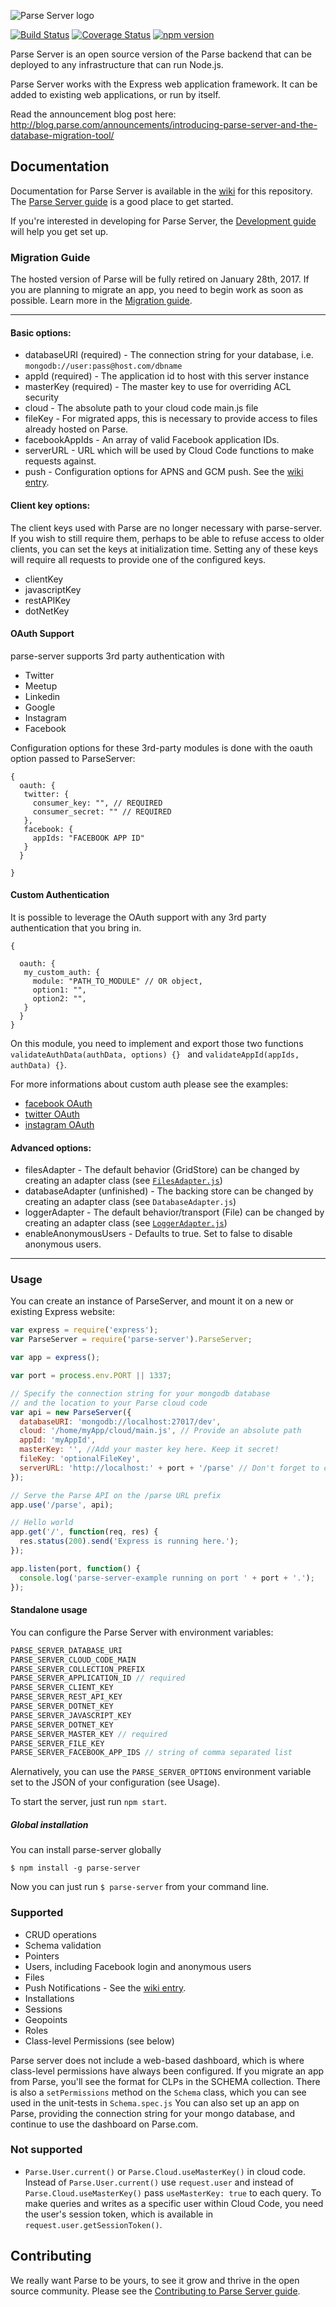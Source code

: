 ![Parse Server logo](.github/parse-server-logo.png?raw=true)

[![Build Status](https://img.shields.io/travis/ParsePlatform/parse-server/master.svg?style=flat)](https://travis-ci.org/ParsePlatform/parse-server)
[![Coverage Status](https://img.shields.io/codecov/c/github/ParsePlatform/parse-server/master.svg)](https://codecov.io/github/ParsePlatform/parse-server?branch=master)
[![npm version](https://img.shields.io/npm/v/parse-server.svg?style=flat)](https://www.npmjs.com/package/parse-server)

Parse Server is an open source version of the Parse backend that can be deployed to any infrastructure that can run Node.js.

Parse Server works with the Express web application framework. It can be added to existing web applications, or run by itself.

Read the announcement blog post here:  http://blog.parse.com/announcements/introducing-parse-server-and-the-database-migration-tool/

## Documentation

Documentation for Parse Server is available in the [wiki](https://github.com/ParsePlatform/parse-server/wiki) for this repository. The [Parse Server guide](https://github.com/ParsePlatform/parse-server/wiki/Parse-Server-Guide) is a good place to get started.

If you're interested in developing for Parse Server, the [Development guide](https://github.com/ParsePlatform/parse-server/wiki/Development-Guide) will help you get set up.

### Migration Guide

The hosted version of Parse will be fully retired on January 28th, 2017. If you are planning to migrate an app, you need to begin work as soon as possible. Learn more in the [Migration guide](https://github.com/ParsePlatform/parse-server/wiki/Migrating-an-Existing-Parse-App).


---


#### Basic options:

* databaseURI (required) - The connection string for your database, i.e. `mongodb://user:pass@host.com/dbname`
* appId (required) - The application id to host with this server instance
* masterKey (required) - The master key to use for overriding ACL security
* cloud - The absolute path to your cloud code main.js file
* fileKey - For migrated apps, this is necessary to provide access to files already hosted on Parse.
* facebookAppIds - An array of valid Facebook application IDs.
* serverURL - URL which will be used by Cloud Code functions to make requests against.
* push - Configuration options for APNS and GCM push.  See the [wiki entry](https://github.com/ParsePlatform/parse-server/wiki/Push).

#### Client key options:

The client keys used with Parse are no longer necessary with parse-server.  If you wish to still require them, perhaps to be able to refuse access to older clients, you can set the keys at initialization time.  Setting any of these keys will require all requests to provide one of the configured keys.

* clientKey
* javascriptKey
* restAPIKey
* dotNetKey

#### OAuth Support

parse-server supports 3rd party authentication with

* Twitter
* Meetup
* Linkedin
* Google
* Instagram
* Facebook


Configuration options for these 3rd-party modules is done with the oauth option passed to ParseServer:

```
{
  oauth: {
   twitter: {
     consumer_key: "", // REQUIRED
     consumer_secret: "" // REQUIRED
   },
   facebook: {
     appIds: "FACEBOOK APP ID"
   }
  }

}
```

#### Custom Authentication

It is possible to leverage the OAuth support with any 3rd party authentication that you bring in.

```
{

  oauth: {
   my_custom_auth: {
     module: "PATH_TO_MODULE" // OR object,
     option1: "",
     option2: "",
   }
  }
}
```

On this module, you need to implement and export those two functions `validateAuthData(authData, options) {} ` and `validateAppId(appIds, authData) {}`.

For more informations about custom auth please see the examples:

- [facebook OAuth](https://github.com/ParsePlatform/parse-server/blob/master/src/oauth/facebook.js)
- [twitter OAuth](https://github.com/ParsePlatform/parse-server/blob/master/src/oauth/twitter.js)
- [instagram OAuth](https://github.com/ParsePlatform/parse-server/blob/master/src/oauth/instagram.js)


#### Advanced options:

* filesAdapter - The default behavior (GridStore) can be changed by creating an adapter class (see [`FilesAdapter.js`](https://github.com/ParsePlatform/parse-server/blob/master/src/Adapters/Files/FilesAdapter.js))
* databaseAdapter (unfinished) - The backing store can be changed by creating an adapter class (see `DatabaseAdapter.js`)
* loggerAdapter - The default behavior/transport (File) can be changed by creating an adapter class (see [`LoggerAdapter.js`](https://github.com/ParsePlatform/parse-server/blob/master/src/Adapters/Logger/LoggerAdapter.js))
* enableAnonymousUsers - Defaults to true. Set to false to disable anonymous users.



---

### Usage

You can create an instance of ParseServer, and mount it on a new or existing Express website:

```js
var express = require('express');
var ParseServer = require('parse-server').ParseServer;

var app = express();

var port = process.env.PORT || 1337;

// Specify the connection string for your mongodb database
// and the location to your Parse cloud code
var api = new ParseServer({
  databaseURI: 'mongodb://localhost:27017/dev',
  cloud: '/home/myApp/cloud/main.js', // Provide an absolute path
  appId: 'myAppId',
  masterKey: '', //Add your master key here. Keep it secret!
  fileKey: 'optionalFileKey',
  serverURL: 'http://localhost:' + port + '/parse' // Don't forget to change to https if needed
});

// Serve the Parse API on the /parse URL prefix
app.use('/parse', api);

// Hello world
app.get('/', function(req, res) {
  res.status(200).send('Express is running here.');
});

app.listen(port, function() {
  console.log('parse-server-example running on port ' + port + '.');
});

```


#### Standalone usage

You can configure the Parse Server with environment variables:

```js
PARSE_SERVER_DATABASE_URI
PARSE_SERVER_CLOUD_CODE_MAIN
PARSE_SERVER_COLLECTION_PREFIX
PARSE_SERVER_APPLICATION_ID // required
PARSE_SERVER_CLIENT_KEY
PARSE_SERVER_REST_API_KEY
PARSE_SERVER_DOTNET_KEY
PARSE_SERVER_JAVASCRIPT_KEY
PARSE_SERVER_DOTNET_KEY
PARSE_SERVER_MASTER_KEY // required
PARSE_SERVER_FILE_KEY
PARSE_SERVER_FACEBOOK_APP_IDS // string of comma separated list

```



Alernatively, you can use the `PARSE_SERVER_OPTIONS` environment variable set to the JSON of your configuration (see Usage).

To start the server, just run `npm start`.

##### Global installation

You can install parse-server globally

`$ npm install -g parse-server`

Now you can just run `$ parse-server` from your command line.


### Supported

* CRUD operations
* Schema validation
* Pointers
* Users, including Facebook login and anonymous users
* Files
* Push Notifications - See the [wiki entry](https://github.com/ParsePlatform/parse-server/wiki/Push).
* Installations
* Sessions
* Geopoints
* Roles
* Class-level Permissions (see below)

Parse server does not include a web-based dashboard, which is where class-level permissions have always been configured.  If you migrate an app from Parse, you'll see the format for CLPs in the SCHEMA collection.  There is also a `setPermissions` method on the `Schema` class, which you can see used in the unit-tests in `Schema.spec.js`
You can also set up an app on Parse, providing the connection string for your mongo database, and continue to use the dashboard on Parse.com.

### Not supported

* `Parse.User.current()` or `Parse.Cloud.useMasterKey()` in cloud code. Instead of `Parse.User.current()` use `request.user` and instead of `Parse.Cloud.useMasterKey()` pass `useMasterKey: true` to each query. To make queries and writes as a specific user within Cloud Code, you need the user's session token, which is available in `request.user.getSessionToken()`.

## Contributing

We really want Parse to be yours, to see it grow and thrive in the open source community. Please see the [Contributing to Parse Server guide](CONTRIBUTING.md).
